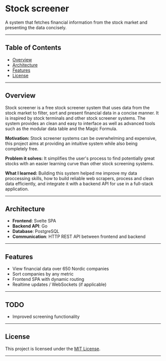 # Stock screener

A system that fetches financial information from the stock market and presenting the data concisely.

---

## Table of Contents

* [Overview](#overview)
* [Architecture](#architecture)
* [Features](#features)
* [License](#license)

---

## Overview

Stock screener is a free stock screener system that uses data from the stock market to filter, sort and present financial data in a concise manner. It is inspired by stock terminals and other stock screener systems. The system provides an clean and easy to interface as well as advanced tools such as the modular data table and the Magic Formula. 

**Motivation:** Stock screener systems can be overwhelming and expensive, this project aims at providing an intuitive system while also being completely free.

**Problem it solves:** It simplifies the user's process to find potentially great stocks with an easier learning curve than other stock screening systems.

**What I learned:** Building this system helped me improve my data proccessing skills, how to build reliable web scrapers, process and clean data efficiently, and integrate it with a backend API for use in a full-stack application.

---

## Architecture

- **Frontend**: Svelte SPA
- **Backend API**: Go
- **Database**: PostgreSQL
- **Communication**: HTTP REST API between frontend and backend

---

## Features

* View financial data over 650 Nordic companies
* Sort companies by any metric
* Frontend SPA with dynamic routing
* Realtime updates / WebSockets (if applicable)

---

## TODO

- Improved screening functionality

---

## License

This project is licensed under the [MIT License](LICENSE).

---
